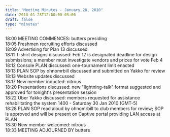 ```yaml
---
title: "Meeting Minutes - January 28, 2010"
date: 2010-01-28T12:00:00-05:00
draft: false
type: "minutes"
---
```


18:00	MEETING COMMENCES: butters presiding<br />
18:05	Freshmen recruiting efforts discussed<br />
18:09	Advertising for Plan 13 discussed<br />
18:11	T-shirt designs discussed: Feb 12 is designated deadline for design submissions; a member must investigate vendors and prices for vote Feb 4<br />
18:12	Console PLAN discussed: one-tournament limit enacted<br />
18:13	PLAN SOP  by ohnomrbill discussed and submitted on Yakko for review<br />
18:13	Website updates discussed<br />
18:17	New member inducted: nitrous<br />
18:20	Presentations discussed: new "lightning-talk" format suggested and approved for tonight's presentation session<br />
18:22	Uber Yakko discussed: members requested for assistance rehabilitating the system 1400 - Saturday 30 Jan 2010 (GMT-5)<br />
18:28	PLAN SOP read aloud by ohnomrbill to club members for review; SOP is approved and will be present on Captive portal providing LAN access at PLAN<br />
18:30	New member welcomed: nitrous<br />
18:33	MEETING ADJOURNED BY butters